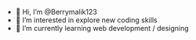 - 👋 Hi, I’m @Berrymalik123
- 👀 I’m interested in explore new coding skills
- 🌱 I’m currently learning web development / designing



<!---
Berrymalik123/Berrymalik123 is a ✨ special ✨ repository because its `README.md` (this file) appears on your GitHub profile.
You can click the Preview link to take a look at your changes.
--->
